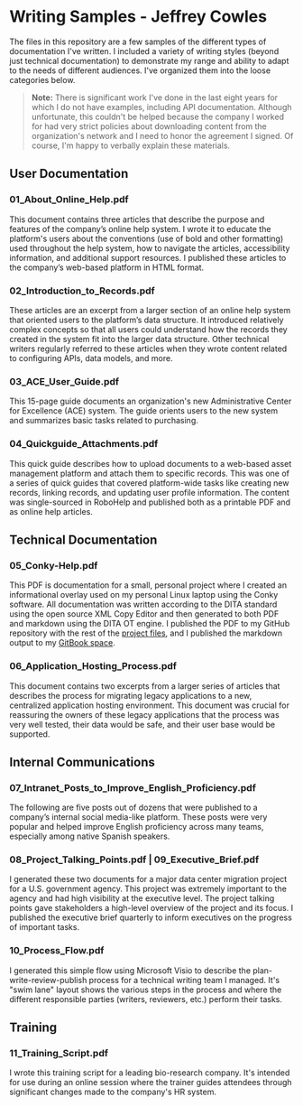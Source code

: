 # Writing Samples - Jeffrey Cowles

The files in this repository are a few samples of the different types of documentation I've written. I included a variety of writing styles (beyond just technical documentation) to demonstrate my range and ability to adapt to the needs of different audiences. I've organized them into the loose categories below.  

> **Note:** There is significant work I've done in the last eight years for which I do not have examples, including API documentation. Although unfortunate, this couldn't be helped because the company I worked for had very strict policies about downloading content from the organization's network and I need to honor the agreement I signed. Of course, I'm happy to verbally explain these materials.  

## User Documentation

### 01_About_Online_Help.pdf

This document contains three articles that describe the purpose and features of the company’s online help system. I wrote it to educate the platform's users about the conventions (use of bold and other formatting) used throughout the help system, how to navigate the articles, accessibility information, and additional support resources. I published these articles to the company’s web-based platform in HTML format. 

### 02_Introduction_to_Records.pdf

These articles are an excerpt from a larger section of an online help system that oriented users to the platform’s data structure. It introduced relatively complex concepts so that all users could understand how the records they created in the system fit into the larger data structure. Other technical writers regularly referred to these articles when they wrote content related to configuring APIs, data models, and more. 

### 03_ACE_User_Guide.pdf

This 15-page guide documents an organization's new Administrative Center for Excellence (ACE) system. The guide orients users to the new system and summarizes basic tasks related to purchasing.

### 04_Quickguide_Attachments.pdf

This quick guide describes how to upload documents to a web-based asset management platform and attach them to specific records. This was one of a series of quick guides that covered platform-wide tasks like creating new records, linking records, and updating user profile information. The content was single-sourced in RoboHelp and published both as a printable PDF and as online help articles. 

## Technical Documentation

### 05_Conky-Help.pdf

This PDF is documentation for a small, personal project where I created an informational overlay used on my personal Linux laptop using the Conky software. All documentation was written according to the DITA standard using the open source XML Copy Editor and then generated to both PDF and markdown using the DITA OT engine. I published the PDF to my GitHub repository with the rest of the  [project files](https://github.com/wigwami/conky-files), and I published the markdown output to my [GitBook space](https://wigwami.gitbook.io/wigwamis-conky). 
		
### 06_Application_Hosting_Process.pdf

This document contains two excerpts from a larger series of articles that describes the process for migrating legacy applications to a new, centralized application hosting environment. This document was crucial for reassuring the owners of these legacy applications that the process was very well tested, their data would be safe, and their user base would be supported.       

## Internal Communications

### 07_Intranet_Posts_to_Improve_English_Proficiency.pdf

The following are five posts out of dozens that were published to a company’s internal social media-like platform. These posts were very popular and helped improve English proficiency across many teams, especially among native Spanish speakers. 

### 08_Project_Talking_Points.pdf | 09_Executive_Brief.pdf

I generated these two documents for a major data center migration project for a U.S. government agency. This project was extremely important to the agency and had high visibility at the executive level. The project talking points gave stakeholders a high-level overview of the project and its focus. I published the executive brief quarterly to inform executives on the progress of important tasks.     
	
### 10_Process_Flow.pdf

I generated this simple flow using Microsoft Visio to describe the plan-write-review-publish process for a technical writing team I managed. It's "swim lane" layout shows the various steps in the process and where the different responsible parties (writers, reviewers, etc.) perform their tasks.   

## Training

### 11_Training_Script.pdf

I wrote this training script for a leading bio-research company. It's intended for use during an online session where the trainer guides attendees through significant changes made to the company's HR system.   
